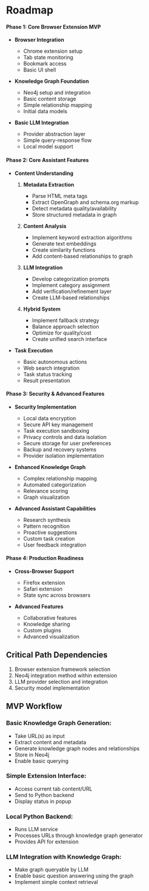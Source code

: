 # Roadmap

#### Phase 1: Core Browser Extension MVP
- **Browser Integration**
  - Chrome extension setup
  - Tab state monitoring
  - Bookmark access
  - Basic UI shell

- **Knowledge Graph Foundation**
  - Neo4j setup and integration
  - Basic content storage
  - Simple relationship mapping
  - Initial data models

- **Basic LLM Integration**
  - Provider abstraction layer
  - Simple query-response flow
  - Local model support

#### Phase 2: Core Assistant Features
- **Content Understanding**
  1. **Metadata Extraction**
     - Parse HTML meta tags
     - Extract OpenGraph and schema.org markup
     - Detect metadata quality/availability
     - Store structured metadata in graph

  2. **Content Analysis**
     - Implement keyword extraction algorithms
     - Generate text embeddings
     - Create similarity functions
     - Add content-based relationships to graph
  
  3. **LLM Integration**
     - Develop categorization prompts
     - Implement category assignment
     - Add verification/refinement layer
     - Create LLM-based relationships
  
  4. **Hybrid System**
     - Implement fallback strategy
     - Balance approach selection
     - Optimize for quality/cost
     - Create unified search interface

- **Task Execution**
  - Basic autonomous actions
  - Web search integration
  - Task status tracking
  - Result presentation


#### Phase 3: Security & Advanced Features
- **Security Implementation**
  - Local data encryption
  - Secure API key management
  - Task execution sandboxing
  - Privacy controls and data isolation
  - Secure storage for user preferences
  - Backup and recovery systems
  - Provider isolation implementation

- **Enhanced Knowledge Graph**
  - Complex relationship mapping
  - Automated categorization
  - Relevance scoring
  - Graph visualization


- **Advanced Assistant Capabilities**
  - Research synthesis
  - Pattern recognition
  - Proactive suggestions
  - Custom task creation
  - User feedback integration


#### Phase 4: Production Readiness
- **Cross-Browser Support**
  - Firefox extension
  - Safari extension
  - State sync across browsers

- **Advanced Features**
  - Collaborative features
  - Knowledge sharing
  - Custom plugins
  - Advanced visualization


## Critical Path Dependencies
1. Browser extension framework selection
2. Neo4j integration method within extension
3. LLM provider selection and integration
4. Security model implementation

## MVP Workflow
### **Basic Knowledge Graph Generation:**

  - Take URL(s) as input
  - Extract content and metadata
  - Generate knowledge graph nodes and relationships
  - Store in Neo4j
  - Enable basic querying


### **Simple Extension Interface:**

  - Access current tab content/URL
  - Send to Python backend
  - Display status in popup


### **Local Python Backend:**

  - Runs LLM service
  - Processes URLs through knowledge graph generator
  - Provides API for extension


### **LLM Integration with Knowledge Graph:**

  - Make graph queryable by LLM
  - Enable basic question answering using the graph
  - Implement simple context retrieval